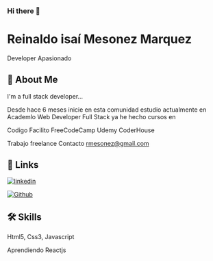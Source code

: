 ### Hi there 👋

# Reinaldo isaí Mesonez Marquez

Developer Apasionado 


## 🚀 About Me
I'm a full stack developer...

Desde hace 6 meses inicie en esta comunidad 
estudio actualmente en Academlo
Web Developer Full Stack
ya he hecho cursos en 

Codigo Facilito
FreeCodeCamp
Udemy
CoderHouse

Trabajo freelance
Contacto rmesonez@gmail.com

## 🔗 Links
[![linkedin](https://img.shields.io/badge/linkedin-0A66C2?style=for-the-badge&logo=linkedin&logoColor=white)](https://www.linkedin.com/in/reinaldomesonez)

[![Github](https://w7.pngwing.com/pngs/857/611/png-transparent-gi)](https://rmesonez.github.io/Portafolio-web/index.html)


## 🛠 Skills
Html5, Css3, Javascript

Aprendiendo Reactjs



